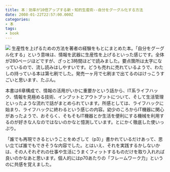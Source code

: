 ```yaml
---
title: 本：効率が10倍アップする新・知的生産術--自分をグーグル化する方法
date: 2008-01-22T22:57:00.000Z
categories:
- 本
tags:
- book
---
```

[![](http://ecx.images-amazon.com/images/I/41w1dFWWB3L._SL180_.jpg)](http://www.amazon.co.jp/gp/product/4478002037?ie=UTF8&tag=yutakayamaguc-22&linkCode=xm2&camp=247&creativeASIN=4478002037) 生産性を上げるための方法を著者の経験をもとにまとめた本。「自分をグーグル化する」という意味は、情報を武器に生産性を上げるといった感じです。全体が280ページほどですが、ざっと3時間ほどで読みました。要点箇所は太字になっているので、流し読みはしやすいです。どうも売れに売れているようで、わたしの持っている本は第七刷でした。発売一ヶ月で七刷まで出てるのはけっこうすごいと思います、たぶん。

<!-- more -->

本書は6章構成で、情報の活用がいかに重要かという話から、IT系ライフハック、情報を見極める技術、インプットとアウトプットについて、そして生活管理といったような流れで話がまとめられています。所感としては、ライフハックに始まり、ライフハックに終わるという感じの内容。幼少のころからIT機器に関心があったようで、おそらく、そもそもIT機器とか生活を便利にする機械を利用するのが好きな人なのではないのかなと憶測しています。とにかく徹底した使いっぷり。

「誰でも再現できるということをめざして（p3）」書かれているだけあって、思い立てば誰でもできそうな内容でした。とはいえ、それを実践するかしないかは、その人それぞれの仕事や生活にうまくフィットするものだけを取り入れれば良いのかなあと思います。個人的にはp70あたりの「フレームワーク力」というのに共感を覚えました。
